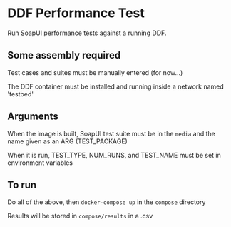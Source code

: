 # DDF Performance Test

Run SoapUI performance tests against a running DDF.

## Some assembly required

Test cases and suites must be manually entered (for now...)

The DDF container must be installed and running inside a network named 'testbed'

## Arguments

When the image is built, SoapUI test suite must be in the `media` and the name given as an ARG (TEST_PACKAGE)

When it is run, TEST_TYPE, NUM_RUNS, and TEST_NAME must be set in environment variables

## To run

Do all of the above, then `docker-compose up` in the `compose` directory

Results will be stored in `compose/results` in a .csv
